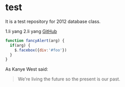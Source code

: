 test
====

It is a test repository for 2012 database class.

1.li yang
2.li yang
[GitHub](http://github.com)
```javascript
function fancyAlert(arg) {
  if(arg) {
    $.facebox({div:'#foo'})
  }
}
```
As Kanye West said:

> We're living the future so
> the present is our past.